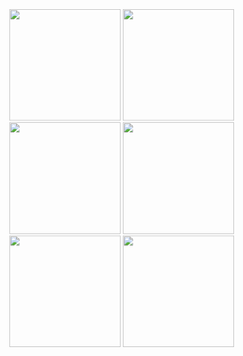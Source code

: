 <img src="https://github.com/user-attachments/assets/2fe0b48e-e7de-4d50-80fa-1633e9b4dd7c" height="200">
<img src="https://github.com/user-attachments/assets/2fabe605-2bc5-4f3e-b19e-8f9426a37ce2" height="200">
<img src="https://github.com/user-attachments/assets/a4ba8e4f-0c68-48c9-be27-e6ea79ac2377" height="200">
<img src="https://github.com/user-attachments/assets/182483bc-569d-4803-b26d-deeadfd62212" height="200">
<img src="https://github.com/user-attachments/assets/2c143bbf-6ce3-4057-a95c-bb6330b9ef34" height="200">
<img src="https://github.com/user-attachments/assets/ad7a4405-a5c5-478c-80f9-5439e07f2a82" height="200">
